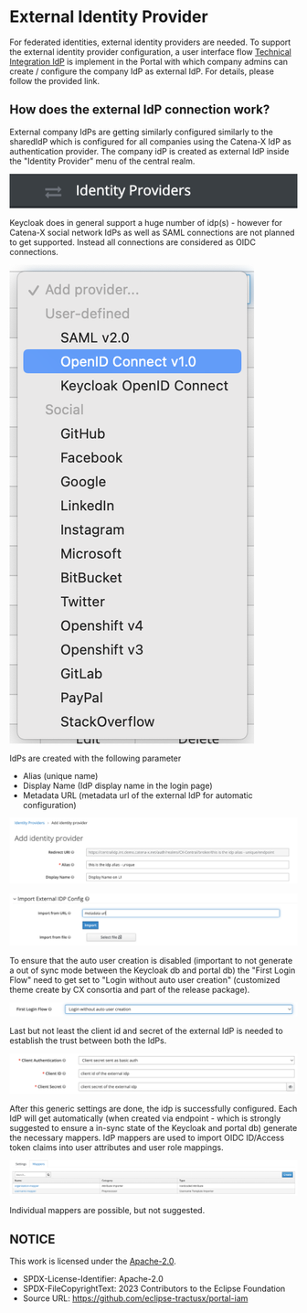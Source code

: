 # External Identity Provider

For federated identities, external identity providers are needed.
To support the external identity provider configuration, a user interface flow [Technical Integration IdP](https://github.com/eclipse-tractusx/portal-assets/tree/v1.6.1/developer/02.%20Technical%20Integration/02.%20Identity%20Provider%20Management) is implement in the Portal with which company admins can create / configure the company IdP as external IdP.
For details, please follow the provided link.

## How does the external IdP connection work?

External company IdPs are getting similarly configured similarly to the sharedIdP which is configured for all companies using the Catena-X IdP as authentication provider.
The company idP is created as external IdP inside the "Identity Provider" menu of the central realm.

![identityProviders](/docs/static/identity-providers.png)

Keycloak does in general support a huge number of idp(s) - however for Catena-X social network IdPs as well as SAML connections are not planned to get supported. Instead all connections are considered as OIDC connections.

![addProviderMenu](/docs/static/add-provider-menu.png)

IdPs are created with the following parameter

- Alias (unique name)
- Display Name (IdP display name in the login page)
- Metadata URL (metadata url of the external IdP for automatic configuration)

![addIdp](/docs/static/add-idp.png)

![importExternalIdpConfig](/docs/static/import-external-idp-config.png)

To ensure that the auto user creation is disabled (important to not generate a out of sync mode between the Keycloak db and portal db) the "First Login Flow" need to get set to "Login without auto user creation" (customized theme create by CX consortia and part of the release package).

![firstLoginFlow](/docs/static/first-login-flow.png)

Last but not least the client id and secret of the external IdP is needed to establish the trust between both the IdPs.

![client-data](/docs/static/client-data.png)

After this generic settings are done, the idp is successfully configured.
Each IdP will get automatically (when created via endpoint - which is strongly suggested to ensure a in-sync state of the Keycloak and portal db) generate the necessary mappers.
IdP mappers are used to import OIDC ID/Access token claims into user attributes and user role mappings.

![mappers](/docs/static/mappers.png)

Individual mappers are possible, but not suggested.

## NOTICE

This work is licensed under the [Apache-2.0](https://www.apache.org/licenses/LICENSE-2.0).

- SPDX-License-Identifier: Apache-2.0
- SPDX-FileCopyrightText: 2023 Contributors to the Eclipse Foundation
- Source URL: https://github.com/eclipse-tractusx/portal-iam

